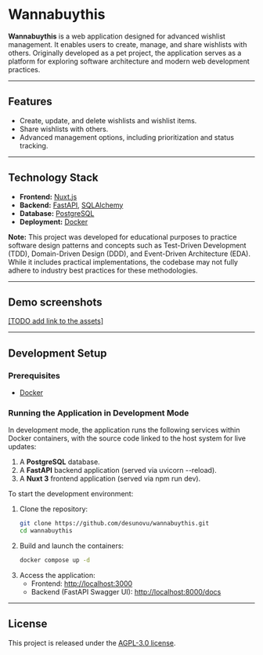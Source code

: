 # **Wannabuythis**

**Wannabuythis** is a web application designed for advanced wishlist management. It enables users to create, manage, and share wishlists with others. Originally developed as a pet project, the application serves as a platform for exploring software architecture and modern web development practices.

---

## **Features**

- Create, update, and delete wishlists and wishlist items.
- Share wishlists with others.
- Advanced management options, including prioritization and status tracking.

---

## **Technology Stack**

- **Frontend:** [Nuxt.js](https://nuxt.com/)
- **Backend:** [FastAPI](https://fastapi.tiangolo.com/), [SQLAlchemy](https://www.sqlalchemy.org/)
- **Database:** [PostgreSQL](https://www.postgresql.org/)
- **Deployment:** [Docker](https://www.docker.com/)

**Note:** This project was developed for educational purposes to practice software design patterns and concepts such as Test-Driven Development (TDD), Domain-Driven Design (DDD), and Event-Driven Architecture (EDA). While it includes practical implementations, the codebase may not fully adhere to industry best practices for these methodologies.

---

## **Demo screenshots**
[[TODO add link to the assets]]()

---

## **Development Setup**

### **Prerequisites**

- [Docker](https://www.docker.com/)

### **Running the Application in Development Mode**

In development mode, the application runs the following services within Docker containers, with the source code linked to the host system for live updates:

1. A **PostgreSQL** database.
2. A **FastAPI** backend application (served via uvicorn --reload).
3. A **Nuxt 3** frontend application (served via npm run dev).

To start the development environment:

1. Clone the repository:
   ```bash
   git clone https://github.com/desunovu/wannabuythis.git  
   cd wannabuythis  
   ```
2. Build and launch the containers:
   ```bash
   docker compose up -d  
   ```
3. Access the application:
   - Frontend: [http://localhost:3000](http://localhost:3000/)
   - Backend (FastAPI Swagger UI): [http://localhost:8000/docs](http://localhost:8000/docs)

---

## **License**

This project is released under the [AGPL-3.0 license](./LICENSE). 